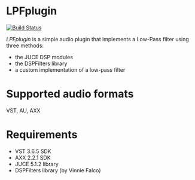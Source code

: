 # LPFplugin

[![Build Status](http://marvintherobot.westeurope.cloudapp.azure.com/buildStatus/icon?job=TestJob_macOS)](http://marvintherobot.westeurope.cloudapp.azure.com/job/TestJob_macOS/)

_LPFplugin_ is a simple audio plugin that implements a Low-Pass filter using three methods:

* the JUCE DSP modules
* the DSPFilters library
* a custom implementation of a low-pass filter

# Supported audio formats

VST, AU, AXX

# Requirements

* VST 3.6.5 SDK
* AXX 2.2.1 SDK
* JUCE 5.1.2 library
* DSPFilters library (by Vinnie Falco)
